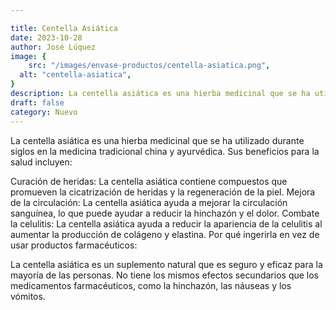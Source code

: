 ```yaml
---

title: Centella Asiática  
date: 2023-10-28
author: José Lúquez 
image: {
 	src: "/images/envase-productos/centella-asiatica.png",
  alt: "centella-asiatica",
}
description: La centella asiática es una hierba medicinal que se ha utilizado durante siglos en la medicina tradicional china y ayurvédica.
draft: false
category: Nuevo 
---
```


La centella asiática es una hierba medicinal que se ha utilizado durante siglos en la medicina tradicional china y ayurvédica. Sus beneficios para la salud incluyen:

Curación de heridas: La centella asiática contiene compuestos que promueven la cicatrización de heridas y la regeneración de la piel.
Mejora de la circulación: La centella asiática ayuda a mejorar la circulación sanguínea, lo que puede ayudar a reducir la hinchazón y el dolor.
Combate la celulitis: La centella asiática ayuda a reducir la apariencia de la celulitis al aumentar la producción de colágeno y elastina.
Por qué ingerirla en vez de usar productos farmacéuticos:

La centella asiática es un suplemento natural que es seguro y eficaz para la mayoría de las personas. No tiene los mismos efectos secundarios que los medicamentos farmacéuticos, como la hinchazón, las náuseas y los vómitos.